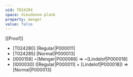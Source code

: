 ```yaml
---
uid: T024294
space: dieudonne-plank
property: menger
value: false
---
```

[[Proof]]

* [T024280] [Regular|P000011]
* [T024285] [Normal|P000013]
* [I000158] ~[Menger|P000066] => ~[Lindelof|P000018]
* [I000030] ([Regular|P000011] + [Lindelof|P000018]) => [Normal|P000013]

